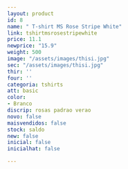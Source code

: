 ```yaml
---
layout: product
id: 8
name: " T-shirt MS Rose Stripe White"
link: tshirtmsrosestripewhite
price: 11.1
newprice: "15.9"
weight: 500
image: "/assets/images/thisi.jpg"
sec: "/assets/images/thisi.jpg"
thir: ''
four: ''
categoria: tshirts
att: basic
color:
- Branco
discrip: rosas padrao verao
novo: false
maisvendidos: false
stock: saldo
new: false
inicial: false
inicialhat: false

---
```

